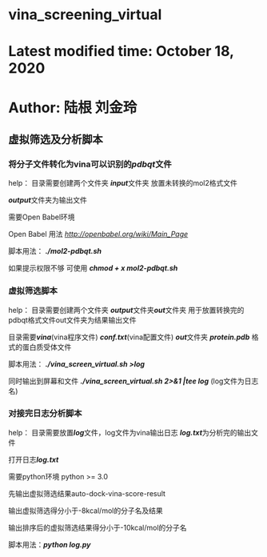 # vina_screening_virtual
# Latest modified time: October 18, 2020
# Author:  陆根 刘金玲

## 虚拟筛选及分析脚本

### 将分子文件转化为vina可以识别的***pdbqt***文件

help： 目录需要创建两个文件夹 ***input***文件夹 放置未转换的mol2格式文件

***output***文件夹为输出文件

需要Open Babel环境

Open Babel 用法 *http://openbabel.org/wiki/Main_Page*  

脚本用法： ***./mol2-pdbqt.sh***  

如果提示权限不够 可使用 ***chmod + x mol2-pdbqt.sh***
  
### 虚拟筛选脚本

help： 目录需要创建两个文件夹 ***output***文件夹***out***文件夹 用于放置转换完的pdbqt格式文件out文件夹为结果输出文件  

目录需要***vina***(vina程序文件) ***conf.txt***(vina配置文件) ***out***文件夹  ***protein.pdb*** 格式的蛋白质受体文件 

脚本用法： ***./vina_screen_virtual.sh >log***

同时输出到屏幕和文件 ***./vina_screen_virtual.sh 2>&1 |tee log*** (log文件为日志名)
  
### 对接完日志分析脚本  

help： 目录需要放置***log***文件，log文件为vina输出日志 ***log.txt***为分析完的输出文件

打开日志***log.txt***    

需要python环境 python >= 3.0
 
先输出虚拟筛选结果auto-dock-vina-score-result

输出虚拟筛选得分小于-8kcal/mol的分子名及结果

输出排序后的虚拟筛选结果得分小于-10kcal/mol的分子名  

脚本用法：***python log.py***
 
